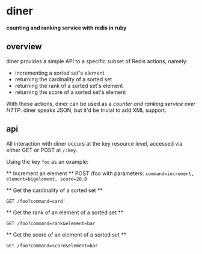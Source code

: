 diner
=====

**counting and ranking service with redis in ruby**

overview
--------

diner provides a simple API to a specific subset of Redis actions, namely:

* incrementing a sorted set's element
* returning the cardinality of a sorted set
* returning the rank of a sorted set's element
* returning the score of a sorted set's element

With these actions, diner can be used as a *counter and ranking service over HTTP*. diner speaks JSON, 
but it'd be trivial to add XML support.

api
-----

All interaction with diner occurs at the key resource level, accessed via either GET or POST at `/:key`. 

Using the key `foo` as an example:

** Increment an element ** 
    POST /foo
with parameters: `command=increment, element=bigelement, score=20.0`

** Get the cardinality of a sorted set **

    GET /foo?command=card'

** Get the rank of an element of a sorted set **

    GET /foo?command=rank&element=bar

** Get the score of an element of a sorted set **
    
    GET /foo?command=score&element=bar

